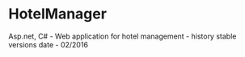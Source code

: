 # HotelManager
Asp.net, C# - Web application for hotel management - history stable versions date - 02/2016
